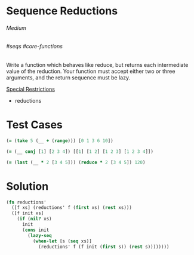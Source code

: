 # Sequence Reductions

###### Medium
###### #seqs #core-functions

Write a function which behaves like reduce, but returns each intermediate value of the reduction. Your function must accept either two or three arguments, and the return sequence must be lazy.  

<u>Special Restrictions</u>  
- reductions

# Test Cases
```clojure
(= (take 5 (__ + (range))) [0 1 3 6 10])
```
```clojure
(= (__ conj [1] [2 3 4]) [[1] [1 2] [1 2 3] [1 2 3 4]])
```
```clojure
(= (last (__ * 2 [3 4 5])) (reduce * 2 [3 4 5]) 120)
```

# Solution
```clojure
(fn reductions'
  ([f xs] (reductions' f (first xs) (rest xs)))
  ([f init xs]
    (if (nil? xs)
      init
      (cons init
        (lazy-seq
          (when-let [s (seq xs)]
            (reductions' f (f init (first s)) (rest s))))))))
```
